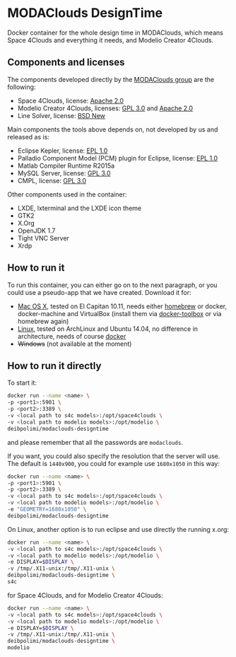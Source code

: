 # MODAClouds DesignTime

Docker container for the whole design time in MODAClouds, which means Space 4Clouds and everything it needs, and Modelio Creator 4Clouds.

## Components and licenses

The components developed directly by the [MODAClouds group](http://www.modaclouds.eu) are the following:
* Space 4Clouds, license: [Apache 2.0]
* Modelio Creator 4Clouds, licenses: [GPL 3.0] and [Apache 2.0]
* Line Solver, license: [BSD New]

Main components the tools above depends on, not developed by us and released as is:
* Eclipse Kepler, license: [EPL 1.0]
* Palladio Component Model (PCM) plugin for Eclipse, license: [EPL 1.0]
* Matlab Compiler Runtime R2015a
* MySQL Server, license: [GPL 3.0]
* CMPL, license: [GPL 3.0]

Other components used in the container:
* LXDE, lxterminal and the LXDE icon theme
* GTK2
* X.Org
* OpenJDK 1.7
* Tight VNC Server
* Xrdp

[BSD New]: https://opensource.org/licenses/BSD-3-Clause
[Apache 2.0]: https://www.apache.org/licenses/LICENSE-2.0
[EPL 1.0]: https://www.eclipse.org/org/documents/epl-v10.php
[GPL 3.0]: https://www.gnu.org/licenses/gpl-3.0.en.html

## How to run it

To run this container, you can either go on to the next paragraph, or you could use a pseudo-app that we have created. Download it for:

* [Mac OS X](https://github.com/deib-polimi/modaclouds-space4cloud/raw/master/installation/bin/MODAClouds_DesignTime.dmg), tested on El Capitan 10.11, needs either [homebrew](http://brew.sh) or docker, docker-machine and VirtualBox (install them via [docker-toolbox](https://www.docker.com/toolbox) or via homebrew again)
* [Linux](https://github.com/deib-polimi/modaclouds-space4cloud/raw/master/installation/bin/MODAClouds_DesignTime-linux.tar.gz), tested on ArchLinux and Ubuntu 14.04, no difference in architecture, needs of course [docker](https://docs.docker.com/installation/)
* ~~Windows~~ (not available at the moment)

## How to run it directly

To start it:

```sh
docker run --name <name> \
-p <port1>:5901 \
-p <port2>:3389 \
-v <local path to s4c models>:/opt/space4clouds \
-v <local path to modelio models>:/opt/modelio \
deibpolimi/modaclouds-designtime
```

and please remember that all the passwords are `modaclouds`.

If you want, you could also specify the resolution that the server will use. The default is `1440x900`, you could for example use `1680x1050` in this way:

```sh
docker run --name <name> \
-p <port1>:5901 \
-p <port2>:3389 \
-v <local path to s4c models>:/opt/space4clouds \
-v <local path to modelio models>:/opt/modelio \
-e "GEOMETRY=1680x1050" \
deibpolimi/modaclouds-designtime
```

On Linux, another option is to run eclipse and use directly the running x.org:

```sh
docker run --name <name> \
-v <local path to s4c models>:/opt/space4clouds \
-v <local path to modelio models>:/opt/modelio \
-e DISPLAY=$DISPLAY \
-v /tmp/.X11-unix:/tmp/.X11-unix \
deibpolimi/modaclouds-designtime \
s4c
```

for Space 4Clouds, and for Modelio Creator 4Clouds:

```sh
docker run --name <name> \
-v <local path to s4c models>:/opt/space4clouds \
-v <local path to modelio models>:/opt/modelio \
-e DISPLAY=$DISPLAY \
-v /tmp/.X11-unix:/tmp/.X11-unix \
deibpolimi/modaclouds-designtime \
modelio
```

